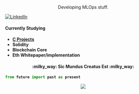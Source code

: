 <p align="center" style="font-weight:bold, color:green">Developing MLOps stuff.<p>
  
<a href="https://www.linkedin.com/in/matheus-rugolo-299a95a0/" target="_blank"><img src="https://img.shields.io/badge/LinkedIn-%230077B5.svg?&style=flat-square&logo=linkedin&logoColor=white" alt="LinkedIn"></a>


<h4>Currently Studying<h4>
  
- [C Projects](https://github.com/rby90/Project-Based-Tutorials-in-C)
- Solidity
- Blockchain Core
- Eth Whitepaper/implementation

<h4 align="center">:milky_way: Sic Mundus Creatus Est :milky_way:<h4> 
  
```python
from future import past as present
```

<div style="text-align:center"><img src="https://media.giphy.com/media/Z9iEskuA1nmozYf806/giphy.gif"></div>
